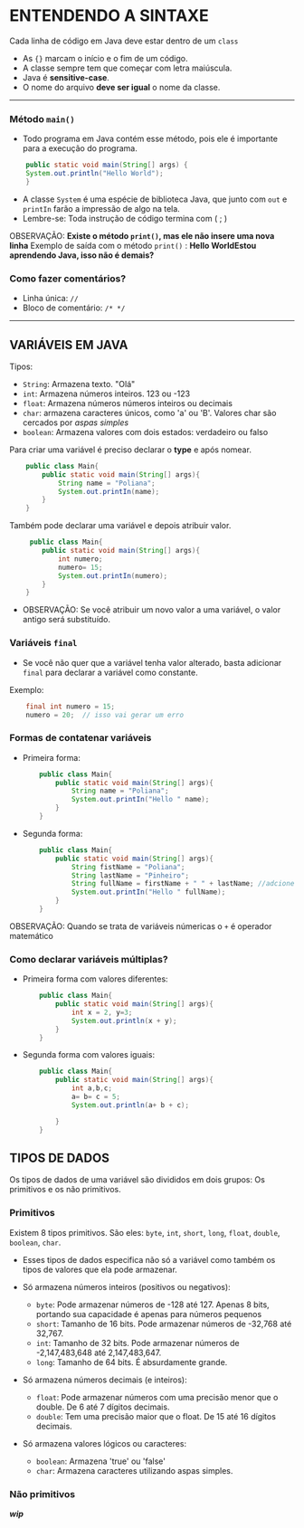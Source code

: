 # ENTENDENDO A SINTAXE

Cada linha de código em Java deve estar dentro de um `class`
- As `{}` marcam o início e o fim de um código.
- A classe sempre tem que começar com letra maiúscula. 
- Java é **sensitive-case**. 
- O nome do arquivo **deve ser igual** o nome da classe.

---

### Método `main()`
- Todo programa em Java contém esse método, pois ele é importante para a execução do programa.
```java
    public static void main(String[] args) {
    System.out.println("Hello World");
    }

```
- A classe `System` é uma espécie de biblioteca Java, que junto com `out` e `printIn` farão a impressão de algo na tela.
- Lembre-se: Toda instrução de código termina com ( ; ) 

OBSERVAÇÃO: __Existe o método `print()`, mas ele não insere uma nova linha__ 
Exemplo de saída com o método `print()` : __Hello WorldEstou aprendendo Java, isso não é demais?__

### Como fazer comentários?

- Linha única: `//`
- Bloco de comentário: `/* */ `

***

## VARIÁVEIS EM JAVA

Tipos:
- `String`: Armazena texto. "Olá" 
- `int`: Armazena números inteiros. 123 ou -123
- `float`: Armazena números números inteiros ou decimais 
- `char`: armazena caracteres únicos, como 'a' ou 'B'. Valores char são cercados por *aspas simples*
- `boolean`: Armazena valores com dois estados: verdadeiro ou falso

Para criar uma variável é preciso declarar o __type__ e após nomear.

```java
    public class Main{
        public static void main(String[] args){
            String name = "Poliana";
            System.out.printIn(name);
        }
    }
```

Também pode declarar uma variável e depois atribuir valor.

```java
     public class Main{
        public static void main(String[] args){
            int numero;
            numero= 15;
            System.out.printIn(numero);
        }
    }

```
- OBSERVAÇÃO: Se você atribuir um novo valor a uma variável, o valor antigo será substituído.

### Variáveis `final`

- Se você não quer que a variável tenha valor alterado, basta adicionar `final` para declarar a variável como constante.

Exemplo:

```java
    final int numero = 15;
    numero = 20;  // isso vai gerar um erro
```

### Formas de contatenar variáveis

- Primeira forma:
    ```java
        public class Main{
            public static void main(String[] args){
                String name = "Poliana";
                System.out.printIn("Hello " name);
            }
        }
    ```

- Segunda forma:
    ```java
        public class Main{
            public static void main(String[] args){
                String fistName = "Poliana";
                String lastName = "Pinheiro";
                String fullName = firstName + " " + lastName; //adcionei um espaço (deve ter outras formas)
                System.out.printIn("Hello " fullName);
            }
        }
    ```

OBSERVAÇÃO: Quando se trata de variáveis númericas o `+` é operador matemático  

### Como declarar variáveis múltiplas?


- Primeira forma com valores diferentes:
    ```java
        public class Main{
            public static void main(String[] args){
                int x = 2, y=3;
                System.out.println(x + y);
            }
        }
    ```

- Segunda forma com valores iguais:

    ```java
        public class Main{
            public static void main(String[] args){
                int a,b,c;
                a= b= c = 5;
                System.out.println(a+ b + c);

            }
        }

## TIPOS DE DADOS

Os tipos de dados de uma variável são divididos em dois grupos: Os primitivos e os não primitivos.

### Primitivos

Existem 8 tipos primitivos. São eles: `byte`, `int`, `short`, `long`, `float`, `double`, `boolean`, `char`.
- Esses tipos de dados especifica não só a variável como também os tipos de valores que ela pode armazenar.

- Só armazena números inteiros (positivos ou negativos):
    - `byte`: Pode armazenar números de -128 até 127. Apenas 8 bits, portando sua capacidade é apenas para números pequenos
    - `short`: Tamanho de 16 bits. Pode armazenar números de -32,768 até 32,767.
    - `int`: Tamanho de 32 bits. Pode armazenar números de -2,147,483,648 até 2,147,483,647. 
    - `long`: Tamanho de 64 bits. É absurdamente grande.

- Só armazena números decimais (e inteiros):
    - `float`: Pode armazenar números com uma precisão menor que o double. De 6 até 7 dígitos decimais.
    - `double`: Tem uma precisão maior que o float. De 15 até 16 dígitos decimais.

- Só armazena valores lógicos ou caracteres:
    - `boolean`: Armazena 'true' ou 'false'
    - `char`: Armazena caracteres utilizando aspas simples.


### Não primitivos
_____wip_____










